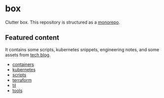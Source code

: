 # box

Clutter box. This repository is structured as a [monorepo](https://en.wikipedia.org/wiki/Monorepo).

## Featured content

It contains some scripts, kubernetes snippets, engineering notes, and some assets from [tech blog](https://younsl.github.io).

- [containers](./box/containers/)
- [kubernetes](./box/kubernetes/)
- [scripts](./box/kubernetes/)
- [terraform](./box/terraform/)
- [til](./box/til/)
- [tools](./box/tools/)

